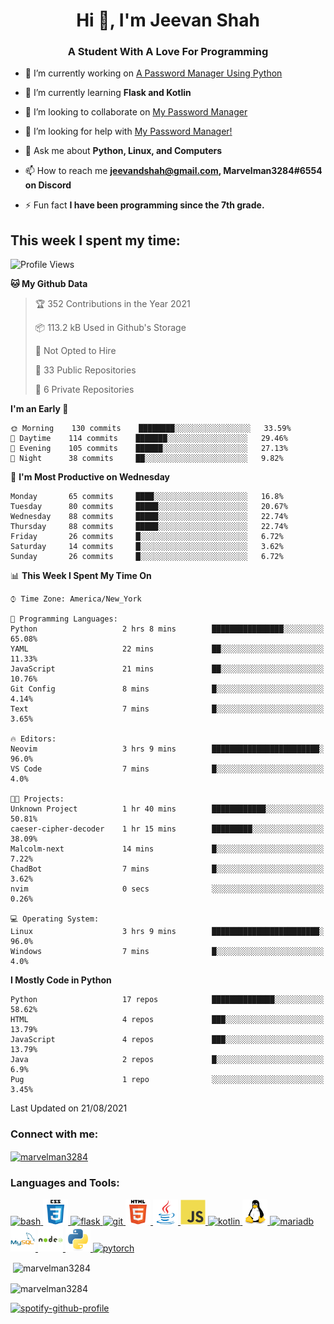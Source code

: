 <h1 align="center">Hi 👋, I'm Jeevan Shah</h1>
<h3 align="center">A Student With A Love For Programming</h3>

- 🔭 I’m currently working on [A Password Manager Using Python](https://github.com/marvelman3284/Python-Password-Manager)

- 🌱 I’m currently learning **Flask and Kotlin**

- 👯 I’m looking to collaborate on [My Password Manager](https://github.com/marvelman3284/Python-Password-Manager)

- 🤝 I’m looking for help with [My Password Manager!](https://github.com/marvelman3284/Python-Password-Manager)

- 💬 Ask me about **Python, Linux, and Computers**

- 📫 How to reach me **jeevandshah@gmail.com, Marvelman3284#6554 on Discord**

- ⚡ Fun fact **I have been programming since the 7th grade.**

## This week I spent my time:

<!--START_SECTION:waka-->
![Profile Views](http://img.shields.io/badge/Profile%20Views-2-blue)

**🐱 My Github Data** 

> 🏆 352 Contributions in the Year 2021
 > 
> 📦 113.2 kB Used in Github's Storage 
 > 
> 🚫 Not Opted to Hire
 > 
> 📜 33 Public Repositories 
 > 
> 🔑 6 Private Repositories  
 > 
**I'm an Early 🐤** 

```text
🌞 Morning    130 commits    ████████░░░░░░░░░░░░░░░░░   33.59% 
🌆 Daytime    114 commits    ███████░░░░░░░░░░░░░░░░░░   29.46% 
🌃 Evening    105 commits    ██████░░░░░░░░░░░░░░░░░░░   27.13% 
🌙 Night      38 commits     ██░░░░░░░░░░░░░░░░░░░░░░░   9.82%

```
📅 **I'm Most Productive on Wednesday** 

```text
Monday       65 commits     ████░░░░░░░░░░░░░░░░░░░░░   16.8% 
Tuesday      80 commits     █████░░░░░░░░░░░░░░░░░░░░   20.67% 
Wednesday    88 commits     █████░░░░░░░░░░░░░░░░░░░░   22.74% 
Thursday     88 commits     █████░░░░░░░░░░░░░░░░░░░░   22.74% 
Friday       26 commits     █░░░░░░░░░░░░░░░░░░░░░░░░   6.72% 
Saturday     14 commits     █░░░░░░░░░░░░░░░░░░░░░░░░   3.62% 
Sunday       26 commits     █░░░░░░░░░░░░░░░░░░░░░░░░   6.72%

```


📊 **This Week I Spent My Time On** 

```text
⌚︎ Time Zone: America/New_York

💬 Programming Languages: 
Python                   2 hrs 8 mins        ████████████████░░░░░░░░░   65.08% 
YAML                     22 mins             ██░░░░░░░░░░░░░░░░░░░░░░░   11.33% 
JavaScript               21 mins             ██░░░░░░░░░░░░░░░░░░░░░░░   10.76% 
Git Config               8 mins              █░░░░░░░░░░░░░░░░░░░░░░░░   4.14% 
Text                     7 mins              █░░░░░░░░░░░░░░░░░░░░░░░░   3.65%

🔥 Editors: 
Neovim                   3 hrs 9 mins        ████████████████████████░   96.0% 
VS Code                  7 mins              █░░░░░░░░░░░░░░░░░░░░░░░░   4.0%

🐱‍💻 Projects: 
Unknown Project          1 hr 40 mins        ████████████░░░░░░░░░░░░░   50.81% 
caeser-cipher-decoder    1 hr 15 mins        █████████░░░░░░░░░░░░░░░░   38.09% 
Malcolm-next             14 mins             █░░░░░░░░░░░░░░░░░░░░░░░░   7.22% 
ChadBot                  7 mins              █░░░░░░░░░░░░░░░░░░░░░░░░   3.62% 
nvim                     0 secs              ░░░░░░░░░░░░░░░░░░░░░░░░░   0.26%

💻 Operating System: 
Linux                    3 hrs 9 mins        ████████████████████████░   96.0% 
Windows                  7 mins              █░░░░░░░░░░░░░░░░░░░░░░░░   4.0%

```

**I Mostly Code in Python** 

```text
Python                   17 repos            ██████████████░░░░░░░░░░░   58.62% 
HTML                     4 repos             ███░░░░░░░░░░░░░░░░░░░░░░   13.79% 
JavaScript               4 repos             ███░░░░░░░░░░░░░░░░░░░░░░   13.79% 
Java                     2 repos             █░░░░░░░░░░░░░░░░░░░░░░░░   6.9% 
Pug                      1 repo              ░░░░░░░░░░░░░░░░░░░░░░░░░   3.45%

```



 Last Updated on 21/08/2021
<!--END_SECTION:waka-->

<h3 align="left">Connect with me:</h3>
<p align="left">
<a href="https://twitter.com/marvelman3284" target="blank"><img align="center" src="https://cdn.jsdelivr.net/npm/simple-icons@3.0.1/icons/twitter.svg" alt="marvelman3284" height="30" width="40" /></a>
</p>

<h3 align="left">Languages and Tools:</h3>
<p align="left"> <a href="https://www.gnu.org/software/bash/" target="_blank"> <img src="https://www.vectorlogo.zone/logos/gnu_bash/gnu_bash-icon.svg" alt="bash" width="40" height="40"/> </a> <a href="https://www.w3schools.com/css/" target="_blank"> <img src="https://raw.githubusercontent.com/devicons/devicon/master/icons/css3/css3-original-wordmark.svg" alt="css3" width="40" height="40"/> </a> <a href="https://flask.palletsprojects.com/" target="_blank"> <img src="https://www.vectorlogo.zone/logos/pocoo_flask/pocoo_flask-icon.svg" alt="flask" width="40" height="40"/> </a> <a href="https://git-scm.com/" target="_blank"> <img src="https://www.vectorlogo.zone/logos/git-scm/git-scm-icon.svg" alt="git" width="40" height="40"/> </a> <a href="https://www.w3.org/html/" target="_blank"> <img src="https://raw.githubusercontent.com/devicons/devicon/master/icons/html5/html5-original-wordmark.svg" alt="html5" width="40" height="40"/> </a> <a href="https://www.java.com" target="_blank"> <img src="https://raw.githubusercontent.com/devicons/devicon/master/icons/java/java-original.svg" alt="java" width="40" height="40"/> </a> <a href="https://developer.mozilla.org/en-US/docs/Web/JavaScript" target="_blank"> <img src="https://raw.githubusercontent.com/devicons/devicon/master/icons/javascript/javascript-original.svg" alt="javascript" width="40" height="40"/> </a> <a href="https://kotlinlang.org" target="_blank"> <img src="https://www.vectorlogo.zone/logos/kotlinlang/kotlinlang-icon.svg" alt="kotlin" width="40" height="40"/> </a> <a href="https://www.linux.org/" target="_blank"> <img src="https://raw.githubusercontent.com/devicons/devicon/master/icons/linux/linux-original.svg" alt="linux" width="40" height="40"/> </a> <a href="https://mariadb.org/" target="_blank"> <img src="https://www.vectorlogo.zone/logos/mariadb/mariadb-icon.svg" alt="mariadb" width="40" height="40"/> </a> <a href="https://www.mysql.com/" target="_blank"> <img src="https://raw.githubusercontent.com/devicons/devicon/master/icons/mysql/mysql-original-wordmark.svg" alt="mysql" width="40" height="40"/> </a> <a href="https://nodejs.org" target="_blank"> <img src="https://raw.githubusercontent.com/devicons/devicon/master/icons/nodejs/nodejs-original-wordmark.svg" alt="nodejs" width="40" height="40"/> </a> <a href="https://www.python.org" target="_blank"> <img src="https://raw.githubusercontent.com/devicons/devicon/master/icons/python/python-original.svg" alt="python" width="40" height="40"/> </a> <a href="https://pytorch.org/" target="_blank"> <img src="https://www.vectorlogo.zone/logos/pytorch/pytorch-icon.svg" alt="pytorch" width="40" height="40"/> </a> </p>


<p>&nbsp;<img align="center" src="https://github-readme-stats.vercel.app/api?username=marvelman3284&show_icons=true&locale=en&theme=blue-green" alt="marvelman3284" /></p>

<p><img align="center" src="https://github-readme-streak-stats.herokuapp.com/?user=marvelman3284&theme=blue-green" alt="marvelman3284" /></p>


[![spotify-github-profile](https://spotify-github-profile.vercel.app/api/view?uid=lp0lvf5zzesrwq2hdzmfnkjsq&cover_image=true&theme=default)](https://github.com/kittinan/spotify-github-profile)

